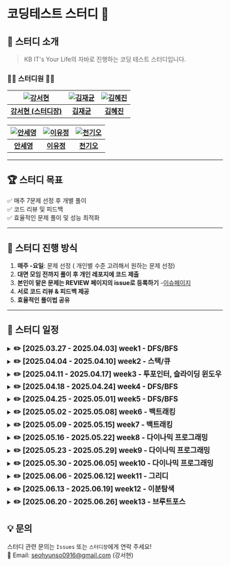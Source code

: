 # 코딩테스트 스터디 🚀



## 📢 스터디 소개  
> KB IT's Your Life의 자바로 진행하는 코딩 테스트 스터디입니다.  

### 👩‍💻 **스터디원** 👨‍💻  


| [![강서현](https://github.com/seohyunk09.png)](https://github.com/seohyunk09) | [![김재균](https://github.com/username1.png)](https://github.com/username1) | [![김혜진](https://github.com/chol644.png)](https://github.com/chol644) |
|:----------------------------------:|:----------------------------------:|:----------------------------------:|
| [**강서현 (스터디장)**](https://github.com/seohyunk09) | [**김재균**](https://github.com/username1) | [**김혜진**](https://github.com/chol644) |

| [![안세영](https://github.com/syann97.png)](https://github.com/syann97) | [![이유정](https://github.com/zlwmxkdla.png)](https://github.com/zlwmxkdla) | [![천기오](https://github.com/CheonKiO.png)](https://github.com/CheonKiO) |
|:----------------------------------:|:----------------------------------:|:----------------------------------:|
| [**안세영**](https://github.com/syann97) | [**이유정**](https://github.com/zlwmxkdla) | [**천기오**](https://github.com/CheonKiO) |


---

## 🏆 **스터디 목표**
✅ 매주 7문제 선정 후 개별 풀이  
✅ 코드 리뷰 및 피드백  
✅ 효율적인 문제 풀이 및 성능 최적화  

---


## 🚀 **스터디 진행 방식**
1. **매주 -요일**: 문제 선정  ( 개인별 수준 고려해서 원하는 문제 선정)
2. **대면 모임 전까지 풀이 후 개인 레포지에 코드 제출**
3. **본인이 맡은 문제는 REVIEW 페이지의 issue로 등록하기** -[이슈페이지](https://github.com/KB-ITL-CodingTest/REVIEW/issues?q=is%3Aissue%20state%3Aclosed)
4. **서로 코드 리뷰 & 피드백 제공**  
5. **효율적인 풀이법 공유**

---
## 📂 스터디 일정

<details>
  <summary><strong><span style="font-size: 1.2em;">✏️ [2025.03.27 - 2025.04.03] week1 - DFS/BFS</span></strong></summary>
<br>

| 문제 번호 | 문제 이름 | 난이도 | 리뷰자 | 출처 | 
|-------|----------------|--------|------|-------|
| 1     | [DFS와 BFS](https://www.acmicpc.net/problem/1260)            | 🟢 실버2 | 강서현 | 백준 |
| 2     | [숨바꼭질](https://www.acmicpc.net/problem/1697)                | 🟢 실버1 | 김혜진 | 백준 |
| 3     | [타겟넘버](https://school.programmers.co.kr/learn/courses/30/lessons/43165)           | 🟢 LV2 | 김재균 | 프로그래머스 |
| 4     | [적록색약](https://www.acmicpc.net/problem/10026)             | 🟢 실버1 | 안세영 | 백준 |
| 5     | [촌수 계산](https://www.acmicpc.net/problem/2644)              | 🟢 실버2 | 이유정 | 백준 |
| 6     | [토마토](https://www.acmicpc.net/problem/7576)    | 🟡 골드5 | 천기오 |백준|

**<구현>** 최소 1문제 이상 풀어오기
| 문제 번호 | 문제 이름     | 난이도 | 출처 |
|-----------|----------------|--------|------------|
| 1   | [나무조각](https://www.acmicpc.net/problem/2947)           | 🟤 브론즈1 |  백준 |
| 2   | [CPU](https://www.acmicpc.net/problem/16506)              | 🟢 실버5 | 백준 |
| 3   | [배열 복원하기](https://www.acmicpc.net/problem/16967)           | 🟢 실버3 | 백준 |
| 4   | [로봇 청소기](https://www.acmicpc.net/problem/14503)            | 🟡 골드5 | 삼성 기출 |
| 5   | [컴베이어벨트위의 로봇](https://www.acmicpc.net/problem/20055)      | 🟡 골드5 |  삼성 기출 | 


</details>

<details>
  <summary><strong><span style="font-size: 1.2em;">✏️ [2025.04.04 - 2025.04.10] week2 - 스택/큐</span></strong></summary>
<br>
  
  **<공통 문제>**
  | 문제 번호 | 문제 이름     | 난이도 | 출처 |
|-----------|----------------|--------|------------|
| 1   | [스택 수열](https://www.acmicpc.net/problem/1874)           | 🟢 실버2 |  백준 |
| 2   | [카드2](https://www.acmicpc.net/problem/2164)              | 🟢 실버4 | 백준 |
| 3   | [같은 숫자는 싫어](https://school.programmers.co.kr/learn/courses/30/lessons/12906)          | LV1 | 프로그래머스 |


  **<개인별 문제 스택>**
  | 문제 번호 | 문제 이름 | 난이도 | 리뷰자 | 출처 | 
|-------|----------------|--------|------|-------|
| 1     | [탑](https://www.acmicpc.net/problem/2493)            | 🟡 골드5 | 안세영 | 백준 |
| 2     | [문자열 폭발](https://www.acmicpc.net/problem/9935)               | 🟡 골드4 | 천기오 | 백준 |
| 3     | [제로](https://www.acmicpc.net/problem/10773)                |🟢실버4 | 강서현 | 백준 |

  **<개인별 문제 큐>**
  | 문제 번호 | 문제 이름 | 난이도 | 리뷰자 | 출처 | 
|-------|----------------|--------|------|-------|
| 1     | [가희와 은행](https://www.acmicpc.net/problem/22234)                | 🟡 골드5 | 이유정 | 백준 |
| 2     | [식당 입구 대기 줄](https://www.acmicpc.net/problem/26042)                |🟢실버5  | 김혜진 | 백준 |
| 3     | [프로세스](https://school.programmers.co.kr/learn/courses/30/lessons/42587) | 🟢LV2 | 김재균 | 프로그래머스 |
</details>

<details>
  <summary><strong><span style="font-size: 1.2em;">✏️ [2025.04.11 - 2025.04.17] week3 - 투포인터, 슬라이딩 윈도우</span></strong></summary>
<br>
  
**<공통 문제>**
| 문제 번호 | 문제 이름 | 난이도  | 출처 | 
|-----|----------------|--------|-----|
| 1   |                | 🟢    |     |
| 2   |                | 🟢    |     |
| 3   |                | 🟢    |     |


  **<개인별 문제 투 포인터>**
| 문제 번호 | 문제 이름 | 난이도 | 리뷰자 | 출처 | 
|-------|----------------|--------|------|-------|
| 1     |[두 용액](https://www.acmicpc.net/problem/2470)| 🟡 골드5 | 안세영 | 백준 |
| 2     |[부분합](https://www.acmicpc.net/problem/1806)| 🟡 골드4 | 천기오 | 백준 |
| 3     |                |🟢  | 강서현 | 백준 |

  **<개인별 문제 슬라이딩 윈도우>**
| 문제 번호 | 문제 이름 | 난이도 | 리뷰자 | 출처 | 
|-------|----------------|--------|------|-------|
| 1     |                | 🟡  | 이유정 | 백준 |
| 2     |[우당탕탕 영화예매](https://www.acmicpc.net/problem/29700)|🟢실버4| 김혜진 | 백준 |
| 3     |                | 🟢  | 김재균  | 프로그래머스 |
  
</details>

<details>
  <summary><strong><span style="font-size: 1.2em;">✏️ [2025.04.18 - 2025.04.24] week4 - DFS/BFS</span></strong></summary>
<br>
  
**<공통 문제>**
| 문제 번호 | 문제 이름 | 난이도  | 출처 | 
|-----|----------------|--------|-----|
| 1   |                | 🟢    |     |
| 2   |                | 🟢    |     |
| 3   |                | 🟢    |     |


  **<주제1>**
| 문제 번호 | 문제 이름 | 난이도 | 리뷰자 | 출처 | 
|-------|----------------|--------|------|-------|
| 1     |                | 🟡  | 안세영 |  |
| 2     |                | 🟡  | 천기오 |  |
| 3     |                | 🟢  | 강서현 |  |

  **<주제2>**
| 문제 번호 | 문제 이름 | 난이도 | 리뷰자 | 출처 | 
|-------|----------------|--------|------|-------|
| 1     |                | 🟡  | 이유정 |  |
| 2     |                | 🟢  | 김혜진 |  |
| 3     |                | 🟢  | 김재균 |  | 
</details>

<details>
  <summary><strong><span style="font-size: 1.2em;">✏️ [2025.04.25 - 2025.05.01] week5 - DFS/BFS</span></strong></summary>
<br>
  
**<공통 문제>**
| 문제 번호 | 문제 이름 | 난이도  | 출처 | 
|-----|----------------|--------|-----|
| 1   |                | 🟢    |     |
| 2   |                | 🟢    |     |
| 3   |                | 🟢    |     |


  **<주제1>**
| 문제 번호 | 문제 이름 | 난이도 | 리뷰자 | 출처 | 
|-------|----------------|--------|------|-------|
| 1     |                | 🟡  | 안세영 |  |
| 2     |                | 🟡  | 천기오 |  |
| 3     |                | 🟢  | 강서현 |  |

  **<주제2>**
| 문제 번호 | 문제 이름 | 난이도 | 리뷰자 | 출처 | 
|-------|----------------|--------|------|-------|
| 1     |                | 🟡  | 이유정 |  |
| 2     |                | 🟢  | 김혜진 |  |
| 3     |                | 🟢  | 김재균 |  | 
</details>

<details>
  <summary><strong><span style="font-size: 1.2em;">✏️ [2025.05.02 - 2025.05.08] week6 - 백트래킹</span></strong></summary>
<br>
  
**<공통 문제>**
| 문제 번호 | 문제 이름 | 난이도  | 출처 | 
|-----|----------------|--------|-----|
| 1   |                | 🟢    |     |
| 2   |                | 🟢    |     |
| 3   |                | 🟢    |     |


  **<백트래킹>**
| 문제 번호 | 문제 이름 | 난이도 | 리뷰자 | 출처 | 
|-------|----------------|--------|------|-------|
| 1     |                | 🟡  | 강서현 |  |
| 2     |                | 🟡  | 김재균 |  |
| 3     |                | 🟢  | 김혜진 |  |
| 4     |                | 🟡  | 안세영 |  |
| 5     |                | 🟢  | 이유정 |  |
| 6     |                | 🟢  | 천기오 |  | 


</details>

<details>
  <summary><strong><span style="font-size: 1.2em;">✏️ [2025.05.09 - 2025.05.15] week7 - 백트래킹</span></strong></summary>
<br>
  
**<공통 문제>**
| 문제 번호 | 문제 이름 | 난이도  | 출처 | 
|-----|----------------|--------|-----|
| 1   |                | 🟢    |     |
| 2   |                | 🟢    |     |
| 3   |                | 🟢    |     |


  **<백트래킹>**
| 문제 번호 | 문제 이름 | 난이도 | 리뷰자 | 출처 | 
|-------|----------------|--------|------|-------|
| 1     |                | 🟡  | 강서현 |  |
| 2     |                | 🟡  | 김재균 |  |
| 3     |                | 🟢  | 김혜진 |  |
| 4     |                | 🟡  | 안세영 |  |
| 5     |                | 🟢  | 이유정 |  |
| 6     |                | 🟢  | 천기오 |  |  
</details>

<details>
  <summary><strong><span style="font-size: 1.2em;">✏️ [2025.05.16 - 2025.05.22] week8 - 다이나믹 프로그래밍</span></strong></summary>
<br>
  
**<공통 문제>**
| 문제 번호 | 문제 이름 | 난이도  | 출처 | 
|-----|----------------|--------|-----|
| 1   |                | 🟢    |     |
| 2   |                | 🟢    |     |
| 3   |                | 🟢    |     |


  **<다이나믹 프로그래밍>**
| 문제 번호 | 문제 이름 | 난이도 | 리뷰자 | 출처 | 
|-------|----------------|--------|------|-------|
| 1     |                | 🟡  | 강서현 |  |
| 2     |                | 🟡  | 김재균 |  |
| 3     |                | 🟢  | 김혜진 |  |
| 4     |                | 🟡  | 안세영 |  |
| 5     |                | 🟢  | 이유정 |  |
| 6     |                | 🟢  | 천기오 |  |   
</details>

<details>
  <summary><strong><span style="font-size: 1.2em;">✏️ [2025.05.23 - 2025.05.29] week9 - 다이나믹 프로그래밍</span></strong></summary>
<br>
  
**<공통 문제>**
| 문제 번호 | 문제 이름 | 난이도  | 출처 | 
|-----|----------------|--------|-----|
| 1   |                | 🟢    |     |
| 2   |                | 🟢    |     |
| 3   |                | 🟢    |     |


  **<다이나믹 프로그래밍>**
| 문제 번호 | 문제 이름 | 난이도 | 리뷰자 | 출처 | 
|-------|----------------|--------|------|-------|
| 1     |                | 🟡  | 강서현 |  |
| 2     |                | 🟡  | 김재균 |  |
| 3     |                | 🟢  | 김혜진 |  |
| 4     |                | 🟡  | 안세영 |  |
| 5     |                | 🟢  | 이유정 |  |
| 6     |                | 🟢  | 천기오 |  |   
</details> 
</details>

<details>
  <summary><strong><span style="font-size: 1.2em;">✏️ [2025.05.30 - 2025.06.05] week10 - 다이나믹 프로그래밍</span></strong></summary>
<br>
  
**<공통 문제>**
| 문제 번호 | 문제 이름 | 난이도  | 출처 | 
|-----|----------------|--------|-----|
| 1   |                | 🟢    |     |
| 2   |                | 🟢    |     |
| 3   |                | 🟢    |     |


  **<다이나믹 프로그래밍>**
| 문제 번호 | 문제 이름 | 난이도 | 리뷰자 | 출처 | 
|-------|----------------|--------|------|-------|
| 1     |                | 🟡  | 강서현 |  |
| 2     |                | 🟡  | 김재균 |  |
| 3     |                | 🟢  | 김혜진 |  |
| 4     |                | 🟡  | 안세영 |  |
| 5     |                | 🟢  | 이유정 |  |
| 6     |                | 🟢  | 천기오 |  |   
</details> 
</details>

<details>
  <summary><strong><span style="font-size: 1.2em;">✏️ [2025.06.06 - 2025.06.12] week11 - 그리디</span></strong></summary>
<br>
  
**<공통 문제>**
| 문제 번호 | 문제 이름 | 난이도  | 출처 | 
|-----|----------------|--------|-----|
| 1   |                | 🟢    |     |
| 2   |                | 🟢    |     |
| 3   |                | 🟢    |     |


  **<그리디>**
| 문제 번호 | 문제 이름 | 난이도 | 리뷰자 | 출처 | 
|-------|----------------|--------|------|-------|
| 1     |                | 🟡  | 강서현 |  |
| 2     |                | 🟡  | 김재균 |  |
| 3     |                | 🟢  | 김혜진 |  |
| 4     |                | 🟡  | 안세영 |  |
| 5     |                | 🟢  | 이유정 |  |
| 6     |                | 🟢  | 천기오 |  |   
</details> 
</details>

<details>
  <summary><strong><span style="font-size: 1.2em;">✏️ [2025.06.13 - 2025.06.19] week12 - 이분탐색</span></strong></summary>
<br>
  
**<공통 문제>**
| 문제 번호 | 문제 이름 | 난이도  | 출처 | 
|-----|----------------|--------|-----|
| 1   |                | 🟢    |     |
| 2   |                | 🟢    |     |
| 3   |                | 🟢    |     |


  **<이분탐색>**
| 문제 번호 | 문제 이름 | 난이도 | 리뷰자 | 출처 | 
|-------|----------------|--------|------|-------|
| 1     |                | 🟡  | 강서현 |  |
| 2     |                | 🟡  | 김재균 |  |
| 3     |                | 🟢  | 김혜진 |  |
| 4     |                | 🟡  | 안세영 |  |
| 5     |                | 🟢  | 이유정 |  |
| 6     |                | 🟢  | 천기오 |  |   
</details> 
</details>

<details>
  <summary><strong><span style="font-size: 1.2em;">✏️ [2025.06.20 - 2025.06.26] week13 - 브루트포스</span></strong></summary>
<br>
  
**<공통 문제>**
| 문제 번호 | 문제 이름 | 난이도  | 출처 | 
|-----|----------------|--------|-----|
| 1   |                | 🟢    |     |
| 2   |                | 🟢    |     |
| 3   |                | 🟢    |     |


  **<브루트포스>**
| 문제 번호 | 문제 이름 | 난이도 | 리뷰자 | 출처 | 
|-------|----------------|--------|------|-------|
| 1     |                | 🟡  | 강서현 |  |
| 2     |                | 🟡  | 김재균 |  |
| 3     |                | 🟢  | 김혜진 |  |
| 4     |                | 🟡  | 안세영 |  |
| 5     |                | 🟢  | 이유정 |  |
| 6     |                | 🟢  | 천기오 |  |   
</details> 
</details>



## **💡 문의**
스터디 관련 문의는 `Issues` 또는 `스터디장`에게 연락 주세요!  
📧 Email: seohyunso0916@gmail.com  (강서현)

